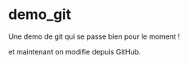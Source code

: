 # demo_git
Une demo de git qui se passe bien pour le moment !

et maintenant on modifie depuis GitHub.
